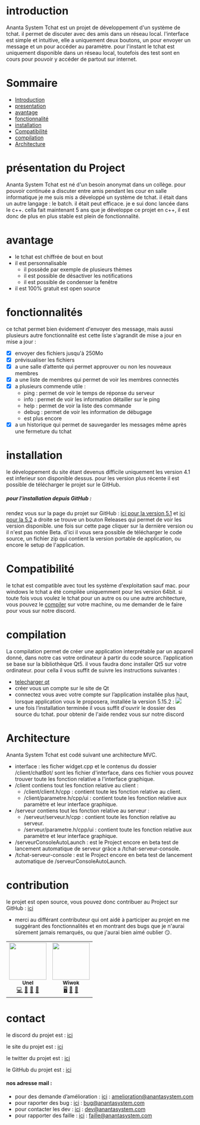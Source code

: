 # introduction

Ananta System Tchat est un projet de développement d'un système de tchat. il permet de discuter avec des amis dans un réseau local. l'interface est simple et intuitive, elle a uniquement deux boutons, un pour envoyer un message et un pour accéder au paramètre.
pour l'instant le tchat est uniquement disponible dans un réseau local, toutefois des test sont en cours pour pouvoir y accéder de partout sur internet.

# Sommaire
- [Introduction](#introduction)
- [presentation](#presentation)
- [avantage](#avantage)
- [fonctionnalité](#fonctionnalité)
- [installation](#installation)
- [Compatibilité](#compatibilité)
- [compilation](#compilation)
- [Architecture](#architecture)

# présentation du Project
Ananta System Tchat est né d'un besoin anonymat dans un collège. pour pouvoir continuée a discuter entre amis pendant les cour en salle informatique je me suis mis a développé un système de tchat. il était dans un autre langage : le batch. il était peut efficace. je e sui donc lancée dans le c++. cella fait maintenant 5 ans que je développe ce projet en c++, il est donc de plus en plus stable est plein de fonctionnalité.

# avantage
- le tchat est chiffrée de bout en bout
- il est personnalisable
    - il possède par exemple de plusieurs thèmes
    - il est possible de désactiver les notifications
    - il est possible de condenser la fenêtre
- il est 100% gratuit est open source

# fonctionnalités
ce tchat permet bien évidement d'envoyer des message, mais aussi plusieurs autre fonctionnalité est cette liste s'agrandit de mise a jour en mise a jour :
- [x] envoyer des fichiers jusqu'à 250Mo
- [x] prévisualiser les fichiers
- [x] a une salle d’attente qui permet approuver ou non les nouveaux membres
- [x] a une liste de membres qui permet de voir les membres connectés
- [x] a plusieurs commende utile :
    - ping : permet de voir le temps de réponse du serveur
    - info : permet de voir les information détailler sur le ping
    - help : permet de voir la liste des commande
    - debug : permet de voir les information de débugage
    - est plus encore
- [x] a un historique qui permet de sauvegarder les messages même après une fermeture du tchat

# installation
le développement du site étant devenus difficile uniquement les version 4.1 est inferieur son disponible dessus. pour les version plus récente il est possible de télécharger le projet sur le GitHub.
##### pour l’installation depuis GitHub :
rendez vous sur la page du projet sur GitHub : [ici pour la version 5.1](https://github.com/https-github-com-anantasystem/anantaSystemTchat5.1) et [ici pour la 5.2](https://github.com/https-github-com-anantasystem/tchat-v5.2)
a droite se trouve un bouton Releases qui permet de voir les version disponible. une fois sur cette page cliquer sur la dernière version ou il n'est pas notée Beta. d'ici il vous sera possible de télécharger le code source, un fichier zip qui contient la version portable de application, ou encore le setup de l'application.

# Compatibilité
le tchat est compatible avec tout les système d'exploitation sauf mac.
pour windows le tchat a été compilée uniquemment pour les version 64bit. si toute fois vous voulez le tchat pour un autre os ou une autre architecture, vous pouvez le [compiler](compilation) sur votre machine, ou me demander de le faire pour vous sur notre discord.

# compilation
La compilation permet de créer une application interprétable par un appareil donné, dans notre cas votre ordinateur à partir du code source.
l’application se base sur la bibliothèque Qt5. il vous faudra donc installer Qt5 sur votre ordinateur. pour cella il vous suffit de suivre les instructions suivantes :

- [telecharger qt](https://www.qt.io/download-open-source?hsCtaTracking=9f6a2170-a938-42df-a8e2-a9f0b1d6cdce%7C6cb0de4f-9bb5-4778-ab02-bfb62735f3e5)
- créer vous un compte sur le site de Qt
- connectez vous avec votre compte sur l’application installée plus haut, lorsque application vous le proposera, installée la version 5.15.2 : ![](https://cdn.discordapp.com/attachments/960222007180529775/960222092660441208/Capture_decran_2022-04-03_175730.png) 
- une fois l’installation terminée il vous suffit d'ouvrir le dossier des source du tchat.
pour obtenir de l'aide rendez vous sur notre discord

# Architecture
Ananta System Tchat est codé suivant une architecture MVC.
- interface : les ficher widget.cpp et le contenus du dossier /client/chatBot/ sont les fichier d'interface, dans ces fichier vous pouvez trouver toute les fonction relative a l'interface graphique.
- /client  contiens tout les fonction relative au client :
    - /client/client.h/cpp : contient toute les fonction relative au client.
    - /client/parametre.h/cpp/ui : contient toute les fonction relative aux paramètre et leur interface graphique.
- /serveur  contiens tout les fonction relative au serveur :
    - /serveur/serveur.h/cpp : contient toute les fonction relative au serveur.
    - /serveur/parametre.h/cpp/ui : contient toute les fonction relative aux paramètre et leur interface graphique.
- /serveurConsoleAutoLaunch : est le Project encore en beta test de lancement automatique de serveur grâce a /tchat-serveur-console.
- /tchat-serveur-console : est le Project encore en beta test de lancement automatique de /serveurConsoleAutoLaunch.

# contribution
le projet est open source, vous pouvez donc contribuer au Project sur GitHub : [ici](https://github.com/https-github-com-anantasystem) 
- merci au différant contributeur qui ont aidé à participer au projet en me suggérant des fonctionnalités et en montrant des bugs que je n'aurai sûrement jamais remarqués, ou que j'aurai bien aimé oublier 😏.
<table>
  <tr>
    <!unel>
    <td align="center"><a href="https://anantasystem.com/unel"><img src="https://avatars.githubusercontent.com/u/86972822?v=4" width="100px;" alt=""/><br /><sub><b>Unel</b></sub></a><br /><a href="https://github.com/UnelDev" title="Code">💻</a> <a href="https://github.com/UnelDev" title="User Testing">📓</a> <a href="https://github.com/UnelDev" href="#ideas-bain3" title="Ideas, Planning, & Feedback">🤔</a> <a href="https://github.com/UnelDev" href="#plugin-bain3" title="Plugin/utility libraries">🔌</a> </td>
    <!wiwok>
    <td align="center"><a href="https://anantasystem.com/wiwok"><img src="https://avatars.githubusercontent.com/u/84347864?v=4" width="100px;" alt=""/><br /><sub><b>Wiwok</b></sub></a><br /><a href="https://github.com/Wiwok" title="site">🖥️</a> <a href="https://github.com/Wiwok" title="User Testing">📓</a> <a href="https://github.com/Wiwok" href="#ideas-bain3" title="Ideas, Planning, & Feedback">🤔</a></td>

  </tr>
</table>

# contact
le discord du projet est : [ici](https://discord.com/invite/rFm24ZznnT)

le site du projet est : [ici](http://anantasystem.com/)

le twitter du projet est : [ici](https://twitter.com/AnantaSystems)

le GitHub du projet est : [ici](https://github.com/https-github-com-anantasystem)



#### nos adresse mail :
- pour des demande d’amélioration : [ici](mailto:amelioration@anantasystem.com) : amelioration@anantasystem.com
- pour raporter des bug : [ici](mailto:bug@anantasystem.com) : bug@anantasystem.com
- pour contacter les dev : [ici](mailto:dev@anantasystem.com) : dev@anantasystem.com
- pour rapporter des faille : [ici](mailto:faille@anantasystem.com) : faille@anantasystem.com